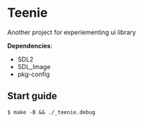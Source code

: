 # Teenie

Another project for experiementing ui library

**Dependencies**:

- SDL2
- SDL_Image
- pkg-config

## Start guide

```console
$ make -B && ./_teenie.debug
```
